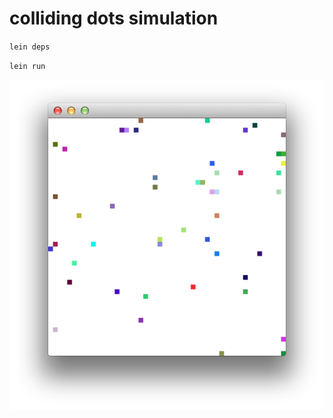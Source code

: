 # colliding dots simulation

`lein deps`

`lein run`

![screenshot](https://raw.githubusercontent.com/torgeir/colliding-dots-animation/master/screenshot.png)
